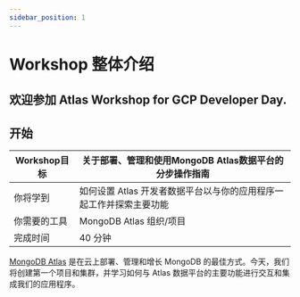 ```yaml
---
sidebar_position: 1
---
```


# Workshop 整体介绍

## 欢迎参加 **Atlas Workshop for GCP Developer Day**.

## 开始

| Workshop目标 | 关于部署、管理和使用MongoDB Atlas数据平台的分步操作指南 |
| --- | --- |
| 你将学到 | 如何设置 Atlas 开发者数据平台以与你的应用程序一起工作并探索主要功能 |
| 你需要的工具 | MongoDB Atlas 组织/项目 |
| 完成时间 | 40 分钟 |

[MongoDB Atlas](https://www.mongodb.com/atlas/database) 是在云上部署、管理和增长 MongoDB 的最佳方式。今天，我们将创建第一个项目和集群，并学习如何与 Atlas 数据平台的主要功能进行交互和集成我们的应用程序。